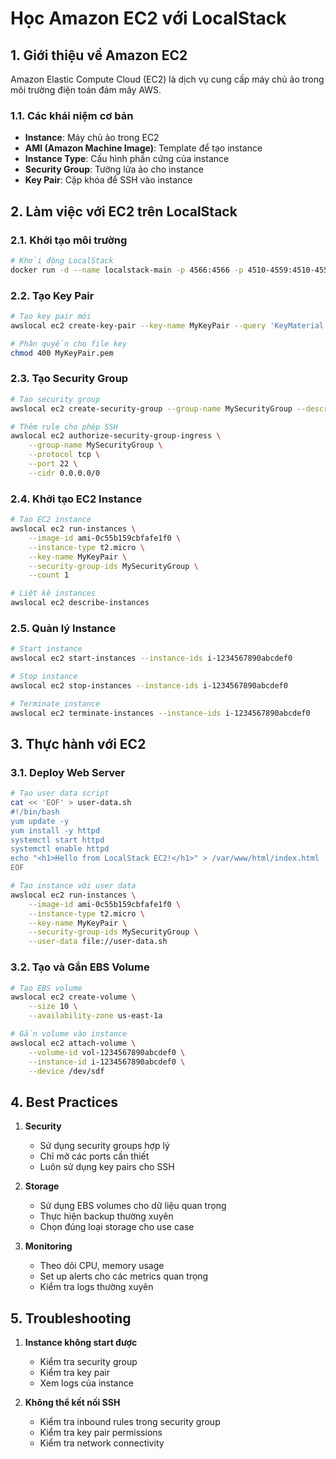 # Học Amazon EC2 với LocalStack

## 1. Giới thiệu về Amazon EC2
Amazon Elastic Compute Cloud (EC2) là dịch vụ cung cấp máy chủ ảo trong môi trường điện toán đám mây AWS.

### 1.1. Các khái niệm cơ bản
- **Instance**: Máy chủ ảo trong EC2
- **AMI (Amazon Machine Image)**: Template để tạo instance
- **Instance Type**: Cấu hình phần cứng của instance
- **Security Group**: Tường lửa ảo cho instance
- **Key Pair**: Cặp khóa để SSH vào instance

## 2. Làm việc với EC2 trên LocalStack

### 2.1. Khởi tạo môi trường
```bash
# Khởi động LocalStack
docker run -d --name localstack-main -p 4566:4566 -p 4510-4559:4510-4559 localstack/localstack
```

### 2.2. Tạo Key Pair
```bash
# Tạo key pair mới
awslocal ec2 create-key-pair --key-name MyKeyPair --query 'KeyMaterial' --output text > MyKeyPair.pem

# Phân quyền cho file key
chmod 400 MyKeyPair.pem
```

### 2.3. Tạo Security Group
```bash
# Tạo security group
awslocal ec2 create-security-group --group-name MySecurityGroup --description "My security group"

# Thêm rule cho phép SSH
awslocal ec2 authorize-security-group-ingress \
    --group-name MySecurityGroup \
    --protocol tcp \
    --port 22 \
    --cidr 0.0.0.0/0
```

### 2.4. Khởi tạo EC2 Instance
```bash
# Tạo EC2 instance
awslocal ec2 run-instances \
    --image-id ami-0c55b159cbfafe1f0 \
    --instance-type t2.micro \
    --key-name MyKeyPair \
    --security-group-ids MySecurityGroup \
    --count 1

# Liệt kê instances
awslocal ec2 describe-instances
```

### 2.5. Quản lý Instance
```bash
# Start instance
awslocal ec2 start-instances --instance-ids i-1234567890abcdef0

# Stop instance
awslocal ec2 stop-instances --instance-ids i-1234567890abcdef0

# Terminate instance
awslocal ec2 terminate-instances --instance-ids i-1234567890abcdef0
```

## 3. Thực hành với EC2

### 3.1. Deploy Web Server
```bash
# Tạo user data script
cat << 'EOF' > user-data.sh
#!/bin/bash
yum update -y
yum install -y httpd
systemctl start httpd
systemctl enable httpd
echo "<h1>Hello from LocalStack EC2!</h1>" > /var/www/html/index.html
EOF

# Tạo instance với user data
awslocal ec2 run-instances \
    --image-id ami-0c55b159cbfafe1f0 \
    --instance-type t2.micro \
    --key-name MyKeyPair \
    --security-group-ids MySecurityGroup \
    --user-data file://user-data.sh
```

### 3.2. Tạo và Gắn EBS Volume
```bash
# Tạo EBS volume
awslocal ec2 create-volume \
    --size 10 \
    --availability-zone us-east-1a

# Gắn volume vào instance
awslocal ec2 attach-volume \
    --volume-id vol-1234567890abcdef0 \
    --instance-id i-1234567890abcdef0 \
    --device /dev/sdf
```

## 4. Best Practices
1. **Security**
   - Sử dụng security groups hợp lý
   - Chỉ mở các ports cần thiết
   - Luôn sử dụng key pairs cho SSH

2. **Storage**
   - Sử dụng EBS volumes cho dữ liệu quan trọng
   - Thực hiện backup thường xuyên
   - Chọn đúng loại storage cho use case

3. **Monitoring**
   - Theo dõi CPU, memory usage
   - Set up alerts cho các metrics quan trọng
   - Kiểm tra logs thường xuyên

## 5. Troubleshooting
1. **Instance không start được**
   - Kiểm tra security group
   - Kiểm tra key pair
   - Xem logs của instance

2. **Không thể kết nối SSH**
   - Kiểm tra inbound rules trong security group
   - Kiểm tra key pair permissions
   - Kiểm tra network connectivity 